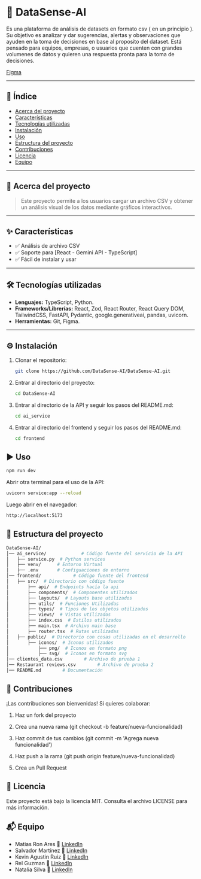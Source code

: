 # 📌 DataSense-AI

Es una plataforma de análisis de datasets en formato csv ( en un principio ). Su objetivo es analizar y dar sugerencias, alertas y observaciones que ayuden en la toma de decisiones en base al proposito del dataset.
Está pensado para equipos, empresas, o usuarios que cuenten con grandes volumenes de datos y quieren una respuesta pronta para la toma de decisiones.

[Figma](https://www.figma.com/design/GJgPDmHTE44pZ5B41Xgffe/DataSense-AI---No-Country?node-id=2-432&t=mhd70IRg6kSjXHL0-1)

---

## 📖 Índice
- [Acerca del proyecto](#-acerca-del-proyecto)
- [Características](#-características)
- [Tecnologías utilizadas](#-tecnologías-utilizadas)
- [Instalación](#-instalación)
- [Uso](#-uso)
- [Estructura del proyecto](#-estructura-del-proyecto)
- [Contribuciones](#-contribuciones)
- [Licencia](#-licencia)
- [Equipo](#-equipo)

---

## 📝 Acerca del proyecto

> Este proyecto permite a los usuarios cargar un archivo CSV y obtener un análisis visual de los datos mediante gráficos interactivos.

---

## ✨ Características
- ✅ Análisis de archivo CSV  
- ✅ Soporte para [React - Gemini API - TypeScript]  
- ✅ Fácil de instalar y usar  

---

## 🛠️ Tecnologías utilizadas
- **Lenguajes:** TypeScript, Python.
- **Frameworks/Librerías:** React, Zod, React Router, React Query DOM, TailwindCSS, FastAPI, Pydantic, google.generativeai, pandas, uvicorn.
- **Herramientas:** Git, Figma.

---

## ⚙️ Instalación

1. Clonar el repositorio:
   ```bash
   git clone https://github.com/DataSense-AI/DataSense-AI.git
   ```

2. Entrar al directorio del proyecto:

   ```bash
   cd DataSense-AI
   ```
   
3. Entrar al directorio de la API y seguir los pasos del README.md:

   ```bash
   cd ai_service
   ```

4. Entrar al directorio del frontend y seguir los pasos del README.md:

   ```bash
   cd frontend
   ```

## ▶️ Uso

```bash
npm run dev
```

Abrir otra terminal para el uso de la API:

```bash
uvicorn service:app --reload 
```

Luego abrir en el navegador:

```bash
http://localhost:5173
```

## 📂 Estructura del proyecto

```bash
DataSense-AI/
│── ai_service/             # Código fuente del servicio de la API
│   ├── service.py  # Python services
│   ├── venv/      # Entorno Virtual
│   ├── .env       # Configuaciones de entorno
│── frontend/            # Código fuente del frontend
│   ├── src/  # Directorio con código fuente
│       ├── api/  # Endpoints hacía la api
│       ├── components/  # Componentes utilizados
│       ├── layouts/  # Layouts base utilizados
│       ├── utils/  # Funciones Utilizadas
│       ├── types/  # Tipos de los objetos utilizados
│       ├── views/  # Vistas utilizados
│       ├── index.css  # Estilos utilizados
│       ├── main.tsx  # Archivo main base
│       ├── router.tsx  # Rutas utilizadas
│   ├── public/  # Directorio con cosas utilizadas en el desarrollo
│       ├── iconos/  # Iconos utilizados
│           ├── png/  # Iconos en formato png
│           ├── svg/  # Iconos en formato svg
│── clientes_data.csv        # Archivo de prueba 1
│── Restaurant reviews.csv        # Archivo de prueba 2
│── README.md        # Documentación
```

## 🤝 Contribuciones
¡Las contribuciones son bienvenidas!
Si quieres colaborar:

1. Haz un fork del proyecto

2. Crea una nueva rama (git checkout -b feature/nueva-funcionalidad)

3. Haz commit de tus cambios (git commit -m 'Agrega nueva funcionalidad')

4. Haz push a la rama (git push origin feature/nueva-funcionalidad)

5. Crea un Pull Request

## 📜 Licencia
Este proyecto está bajo la licencia MIT.
Consulta el archivo LICENSE para más información.

## 📬 Equipo

- Matias Ron Ares 💼 [LinkedIn](https://www.linkedin.com/in/mat%C3%ADas-ron-ares-a4b09819a?utm_source=share&utm_campaign=share_via&utm_content=profile&utm_medium=android_app)
- Salvador Martínez 💼 [LinkedIn](https://www.linkedin.com/in/salvador-mart%C3%ADnez-2bb28135a/)
- Kevin Agustin Ruiz 💼 [LinkedIn](https://www.linkedin.com/in/kevinagustin/)
- Rel Guzman 💼 [LinkedIn](https://www.linkedin.com/in/relguzman/)
- Natalia Silva 💼 [LinkedIn](https://www.linkedin.com/in/natalia-silva-b1577527a?utm_source=share&utm_campaign=share_via&utm_content=profile&utm_medium=android_app)
